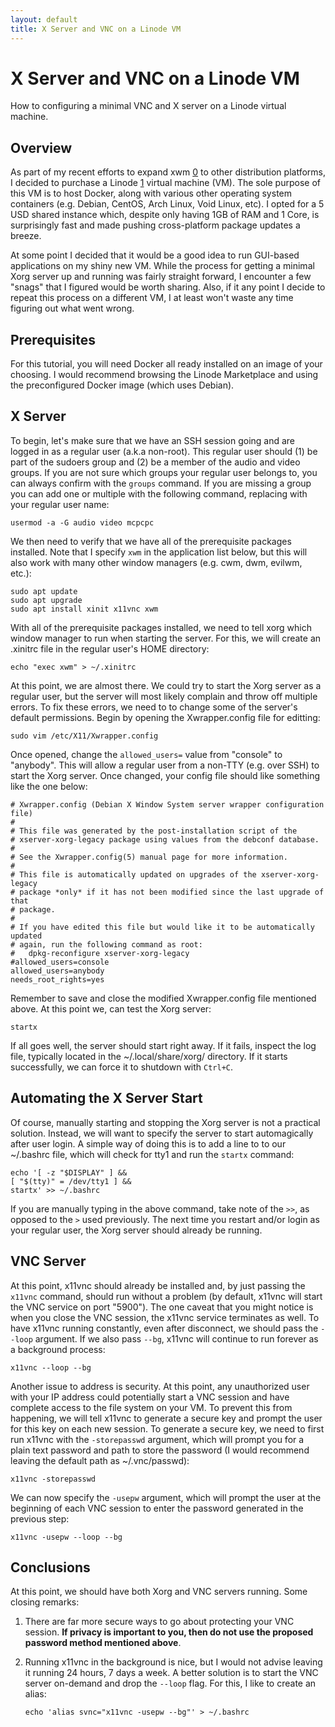```yaml
---
layout: default
title: X Server and VNC on a Linode VM
---
```


X Server and VNC on a Linode VM
===============================

How to configuring a minimal VNC and X server on a Linode virtual machine.

Overview
--------

As part of my recent efforts to expand xwm [0] to other distribution
platforms, I decided to purchase a Linode [1] virtual machine (VM). The sole
purpose of this VM is to host Docker, along with various other operating
system containers (e.g. Debian, CentOS, Arch Linux, Void Linux, etc). I opted
for a 5 USD shared instance which, despite only having 1GB of RAM and 1 Core,
is surprisingly fast and made pushing cross-platform package updates a
breeze. 

At some point I decided that it would be a good idea to run GUI-based 
applications on my shiny new VM. While the process for getting a minimal Xorg 
server up and running was fairly straight forward, I encounter a few "snags" 
that I figured would be worth sharing. Also, if it any point I decide to
repeat this process on a different VM, I at least won't waste any time
figuring out what went wrong.

Prerequisites
-------------

For this tutorial, you will need Docker all ready installed on an image of
your choosing. I would recommend browsing the Linode Marketplace and using
the preconfigured Docker image (which uses Debian). 

X Server
--------

To begin, let's make sure that we have an SSH session going and are logged in
as a regular user (a.k.a non-root). This regular user should (1) be part of
the sudoers group and (2) be a member of the audio and video groups. If you
are not sure which groups your regular user belongs to, you can always
confirm with the `groups` command. If you are missing a group you can add one
or multiple with the following command, replacing <username> with your
regular user name:

    usermod -a -G audio video mcpcpc

We then need to verify that we have all of the prerequisite packages
installed. Note that I specify `xwm` in the application list below, but this
will also work with many other window managers (e.g. cwm, dwm, evilwm, etc.):

    sudo apt update
    sudo apt upgrade
    sudo apt install xinit x11vnc xwm

With all of the prerequisite packages installed, we need to tell xorg which 
window manager to run when starting the server. For this, we will create an 
.xinitrc file in the regular user's HOME directory: 

    echo "exec xwm" > ~/.xinitrc

At this point, we are almost there. We could try to start the Xorg server as
a regular user, but the server will most likely complain and throw off
multiple errors. To fix these errors, we need to to change some of the
server's default permissions. Begin by opening the Xwrapper.config file for
editting:

    sudo vim /etc/X11/Xwrapper.config

Once opened, change the `allowed_users=` value from "console" to "anybody".
This will allow a regular user from a non-TTY (e.g. over SSH) to start the
Xorg server. Once changed, your config file should like something like the
one below:

    # Xwrapper.config (Debian X Window System server wrapper configuration file)
    #
    # This file was generated by the post-installation script of the
    # xserver-xorg-legacy package using values from the debconf database.
    #
    # See the Xwrapper.config(5) manual page for more information.
    #
    # This file is automatically updated on upgrades of the xserver-xorg-legacy
    # package *only* if it has not been modified since the last upgrade of that
    # package.
    #
    # If you have edited this file but would like it to be automatically updated
    # again, run the following command as root:
    #   dpkg-reconfigure xserver-xorg-legacy
    #allowed_users=console
    allowed_users=anybody
    needs_root_rights=yes

Remember to save and close the modified Xwrapper.config file mentioned above.
At this point we, can test the Xorg server:

    startx

If all goes well, the server should start right away.  If it fails, inspect
the log file, typically located in the ~/.local/share/xorg/ directory. If it
starts successfully, we can force it to shutdown with `Ctrl+C`.

Automating the X Server Start
-----------------------------

Of course, manually starting and stopping the Xorg server is not a practical 
solution.  Instead, we will want to specify the server to start automagically
after user login. A simple way of doing this is to add a line to to our 
~/.bashrc file, which will check for tty1 and run the `startx` command:

    echo '[ -z "$DISPLAY" ] &&
    [ "$(tty)" = /dev/tty1 ] &&
    startx' >> ~/.bashrc

If you are manually typing in the above command, take note of the `>>`, as 
opposed to the `>` used previously. The next time you restart and/or login as 
your regular user, the Xorg server should already be running. 

VNC Server
----------

At this point, x11vnc should already be installed and, by just passing the 
`x11vnc` command, should run without a problem (by default, x11vnc will start
the VNC service on port "5900"). The one caveat that you might notice is when
you close the VNC session, the x11vnc service terminates as well. To have 
x11vnc running constantly, even after disconnect, we should pass the `--loop`
argument.  If we also pass `--bg`, x11vnc will continue to run forever as a 
background process:

    x11vnc --loop --bg

Another issue to address is security. At this point, any unauthorized user 
with your IP address could potentially start a VNC session and have complete
access to the file system on your VM. To prevent this from happening, we will 
tell x11vnc to generate a secure key and prompt the user for this key on each 
new session. To generate a secure key, we need to first run x11vnc with the 
`-storepasswd` argument, which will prompt you for a plain text password and 
path to store the password (I would recommend leaving the default path as 
~/.vnc/passwd):

    x11vnc -storepasswd

We can now specify the `-usepw` argument, which will prompt the user at
the beginning of each VNC session to enter the password generated in the
previous step:

    x11vnc -usepw --loop --bg

Conclusions
-----------

At this point, we should have both Xorg and VNC servers running. Some closing
remarks:

1.  There are far more secure ways to go about protecting your VNC session.
    **If privacy is important to you, then do not use the proposed password
    method mentioned above**.
2.  Running x11vnc in the background is nice, but I would not advise leaving
    it running 24 hours, 7 days a week. A better solution is to start the VNC
    server on-demand and drop the `--loop` flag. For this, I like to create
    an alias:

        echo 'alias svnc="x11vnc -usepw --bg"' > ~/.bashrc

[0]: http://github.com/mcpcpc/xwm
[1]: https://www.linode.com/?r=0c625ecd8478eb827df57d2e2ffa095759d089ab